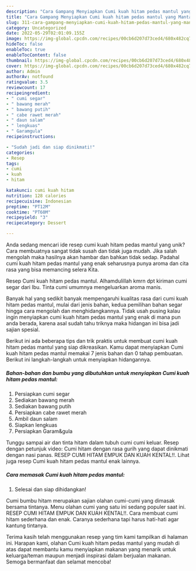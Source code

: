 ```yaml
---
description: "Cara Gampang Menyiapkan Cumi kuah hitam pedas mantul yang Mantap"
title: "Cara Gampang Menyiapkan Cumi kuah hitam pedas mantul yang Mantap"
slug: 311-cara-gampang-menyiapkan-cumi-kuah-hitam-pedas-mantul-yang-mantap
category: Uncategorized
date: 2022-05-29T02:01:09.155Z
image: https://img-global.cpcdn.com/recipes/00cb6d207d73ced4/680x482cq70/cumi-kuah-hitam-pedas-mantul-foto-resep-utama.jpg
hideToc: false
enableToc: true
enableTocContent: false
thumbnail: https://img-global.cpcdn.com/recipes/00cb6d207d73ced4/680x482cq70/cumi-kuah-hitam-pedas-mantul-foto-resep-utama.jpg
cover: https://img-global.cpcdn.com/recipes/00cb6d207d73ced4/680x482cq70/cumi-kuah-hitam-pedas-mantul-foto-resep-utama.jpg
author: Admin
authorAv: notfound
ratingvalue: 3.5
reviewcount: 17
recipeingredient:
- " cumi segar"
- " bawang merah"
- " bawang putih"
- " cabe rawet merah"
- " daun salam"
- " lengkuas"
- " Garamgula"
recipeinstructions:

- "Sudah jadi dan siap dinikmati!"
categories:
- Resep
tags:
- cumi
- kuah
- hitam

katakunci: cumi kuah hitam 
nutrition: 128 calories
recipecuisine: Indonesian
preptime: "PT12M"
cooktime: "PT60M"
recipeyield: "3"
recipecategory: Dessert

---
```





Anda sedang mencari ide resep cumi kuah hitam pedas mantul yang unik? Cara membuatnya sangat tidak susah dan tidak juga mudah. Jika salah mengolah maka hasilnya akan hambar dan bahkan tidak sedap. Padahal cumi kuah hitam pedas mantul yang enak seharusnya punya aroma dan cita rasa yang bisa memancing selera Kita.





Resep Cumi kuah hitam pedas mantul. Alhamdulillah kmrn dpt kiriman cumi segar dari Ibu. Tinta cumi umumnya mengeluarkan aroma manis.

Banyak hal yang sedikit banyak mempengaruhi kualitas rasa dari cumi kuah hitam pedas mantul, mulai dari jenis bahan, kedua pemilihan bahan segar hingga cara mengolah dan menghidangkannya. Tidak usah pusing kalau ingin menyiapkan cumi kuah hitam pedas mantul yang enak di mana pun anda berada, karena asal sudah tahu triknya maka hidangan ini bisa jadi sajian spesial.






Berikut ini ada beberapa tips dan trik praktis untuk membuat cumi kuah hitam pedas mantul yang siap dikreasikan. Kamu dapat menyiapkan Cumi kuah hitam pedas mantul memakai 7 jenis bahan dan 0 tahap pembuatan. Berikut ini langkah-langkah untuk menyiapkan hidangannya.

<!--inarticleads1-->

##### Bahan-bahan dan bumbu yang dibutuhkan untuk menyiapkan Cumi kuah hitam pedas mantul:

1. Persiapkan  cumi segar
1. Sediakan  bawang merah
1. Sediakan  bawang putih
1. Persiapkan  cabe rawet merah
1. Ambil  daun salam
1. Siapkan  lengkuas
1. Persiapkan  Garam&amp;gula


Tunggu sampai air dan tinta hitam dalam tubuh cumi cumi keluar. Resep dengan petunjuk video: Cumi hitam dengan rasa gurih yang dapat dinikmati dengan nasi panas. RESEP CUMI HITAM EMPUK DAN KUAH KENTAL!!. Lihat juga resep Cumi kuah hitam pedas mantul enak lainnya. 

<!--inarticleads2-->

##### Cara memasak Cumi kuah hitam pedas mantul:


1. Selesai dan siap dihidangkan!

Cumi bumbu hitam merupakan sajian olahan cumi-cumi yang dimasak bersama tintanya. Menu olahan cumi yang satu ini sedang populer saat ini. RESEP CUMI HITAM EMPUK DAN KUAH KENTAL!!. Cara membuat cumi hitam sederhana dan enak. Caranya sederhana tapi harus hati-hati agar kantung tintanya. 

Terima kasih telah menggunakan resep yang tim kami tampilkan di halaman ini. Harapan kami, olahan Cumi kuah hitam pedas mantul yang mudah di atas dapat membantu kamu menyiapkan makanan yang menarik untuk keluarga/teman maupun menjadi inspirasi dalam berjualan makanan. Semoga bermanfaat dan selamat mencoba!
